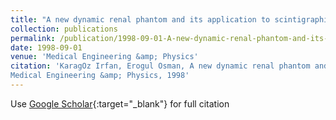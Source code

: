 ```yaml
---
title: "A new dynamic renal phantom and its application to scintigraphic studies for pixel basis functional radionuclide imaging"
collection: publications
permalink: /publication/1998-09-01-A-new-dynamic-renal-phantom-and-its-application-to-scintigraphic-studies-for-pixel-basis-functional-radionuclide-imaging
date: 1998-09-01
venue: 'Medical Engineering &amp; Physics'
citation: 'KaragOz Irfan, Erogul Osman, A new dynamic renal phantom and its application to scintigraphic studies for pixel basis functional radionuclide imaging"
Medical Engineering &amp; Physics, 1998'
---
```

Use [Google Scholar](https://scholar.google.com/scholar?q=A+new+dynamic+renal+phantom+and+its+application+to+scintigraphic+studies+for+pixel+basis+functional+radionuclide+imaging){:target="_blank"} for full citation